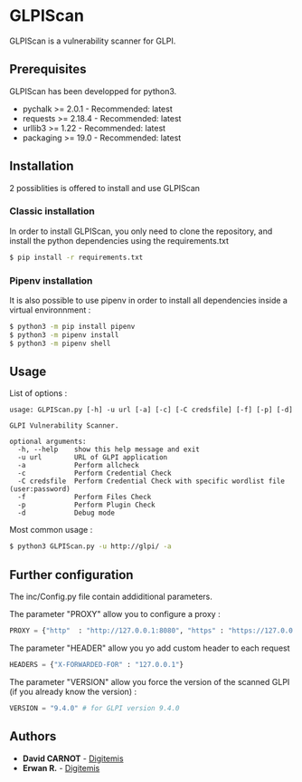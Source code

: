 # GLPIScan

GLPIScan is a vulnerability scanner for GLPI.

## Prerequisites

GLPIScan has been developped for python3.

* pychalk >= 2.0.1 - Recommended: latest 
* requests >= 2.18.4 - Recommended: latest 
* urllib3 >= 1.22 - Recommended: latest 
* packaging >= 19.0 - Recommended: latest 

## Installation

2 possiblities is offered to install and use GLPIScan

### Classic installation
In order to install GLPIScan, you only need to clone the repository, and install the python dependencies using the requirements.txt

```bash
$ pip install -r requirements.txt
```

### Pipenv installation
It is also possible to use pipenv in order to install all dependencies inside a virtual environnment :
```bash
$ python3 -m pip install pipenv 
$ python3 -m pipenv install
$ python3 -m pipenv shell
```

## Usage

List of options :

```
usage: GLPIScan.py [-h] -u url [-a] [-c] [-C credsfile] [-f] [-p] [-d]

GLPI Vulnerability Scanner.

optional arguments:
  -h, --help    show this help message and exit
  -u url        URL of GLPI application
  -a            Perform allcheck
  -c            Perform Credential Check
  -C credsfile  Perform Credential Check with specific wordlist file (user:password)
  -f            Perform Files Check
  -p            Perform Plugin Check
  -d            Debug mode
```

Most common usage :

```bash
$ python3 GLPIScan.py -u http://glpi/ -a
```

## Further configuration

The inc/Config.py file contain addiditional parameters.

The parameter "PROXY" allow you to configure a proxy :
```python
PROXY = {"http"  : "http://127.0.0.1:8080", "https" : "https://127.0.0.1:8080"}
```

The parameter "HEADER" allow you yo add custom header to each request
```python
HEADERS = {"X-FORWARDED-FOR" : "127.0.0.1"}
```
The parameter "VERSION" allow you force the version of the scanned GLPI (if you already know the version) :
```python
VERSION = "9.4.0" # for GLPI version 9.4.0
```

## Authors

* **David CARNOT** - [Digitemis](https://www.digitemis.com/)
* **Erwan R.** - [Digitemis](https://www.digitemis.com/)